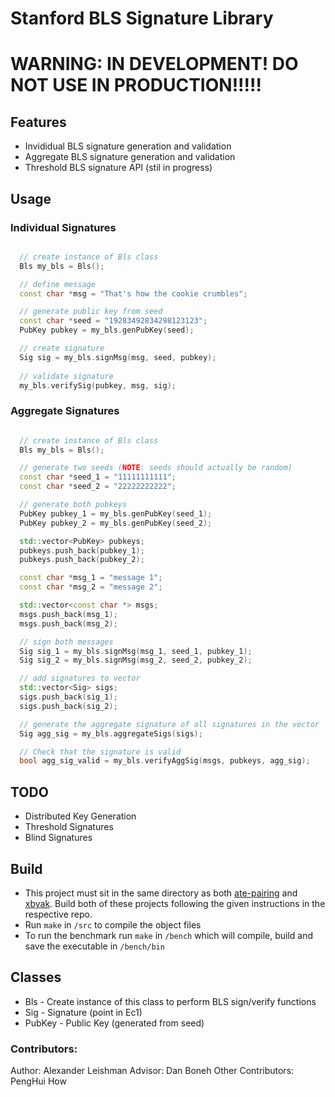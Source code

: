 # Stanford BLS Signature Library

# WARNING: IN DEVELOPMENT! DO NOT USE IN PRODUCTION!!!!!

## Features
- Invididual BLS signature generation and validation
- Aggregate BLS signature generation and validation
- Threshold BLS signature API (stil in progress)

## Usage
### Individual Signatures
```c++

  // create instance of Bls class
  Bls my_bls = Bls();

  // define message
  const char *msg = "That's how the cookie crumbles";

  // generate public key from seed
  const char *seed = "19283492834298123123";
  PubKey pubkey = my_bls.genPubKey(seed);

  // create signature
  Sig sig = my_bls.signMsg(msg, seed, pubkey);
  
  // validate signature
  my_bls.verifySig(pubkey, msg, sig);
```

### Aggregate Signatures
```c++

  // create instance of Bls class
  Bls my_bls = Bls();

  // generate two seeds (NOTE: seeds should actually be random)
  const char *seed_1 = "11111111111";
  const char *seed_2 = "22222222222";

  // generate both pubkeys
  PubKey pubkey_1 = my_bls.genPubKey(seed_1);
  PubKey pubkey_2 = my_bls.genPubKey(seed_2);

  std::vector<PubKey> pubkeys;
  pubkeys.push_back(pubkey_1);
  pubkeys.push_back(pubkey_2);

  const char *msg_1 = "message 1";
  const char *msg_2 = "message 2";

  std::vector<const char *> msgs;
  msgs.push_back(msg_1);
  msgs.push_back(msg_2);

  // sign both messages
  Sig sig_1 = my_bls.signMsg(msg_1, seed_1, pubkey_1);
  Sig sig_2 = my_bls.signMsg(msg_2, seed_2, pubkey_2);

  // add signatures to vector
  std::vector<Sig> sigs;
  sigs.push_back(sig_1);
  sigs.push_back(sig_2);

  // generate the aggregate signature of all signatures in the vector
  Sig agg_sig = my_bls.aggregateSigs(sigs);

  // Check that the signature is valid
  bool agg_sig_valid = my_bls.verifyAggSig(msgs, pubkeys, agg_sig);
```



## TODO
- Distributed Key Generation
- Threshold Signatures
- Blind Signatures

## Build
- This project must sit in the same directory as both [ate-pairing](https://github.com/herumi/ate-pairing) and [xbyak](https://github.com/herumi/xbyak). Build both of these projects following the given instructions in the respective repo.
- Run `make` in `/src` to compile the object files
- To run the benchmark run `make` in `/bench` which will compile, build and save the executable in `/bench/bin`


## Classes
- Bls - Create instance of this class to perform BLS sign/verify functions
- Sig - Signature (point in Ec1)
- PubKey - Public Key (generated from seed)

### Contributors:
Author: Alexander Leishman
Advisor: Dan Boneh
Other Contributors: PengHui How

